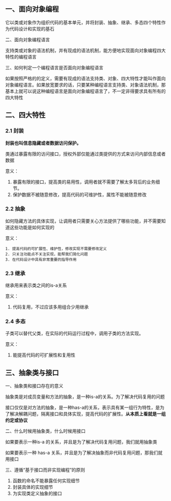 ## 一、面向对象编程

它以类或对象作为组织代码的基本单元，并将封装、抽象、继承、多态四个特性作为代码设计和实现的基石

二、面向对象编程语言

支持类或对象的语法机制，并有现成的语法机制，能方便地实现面向对象编程四大特性的编程语言

三、如何判定一个编程语言是否面向对象编程语言

如果按照严格的的定义，需要有现成的语法支持类、对象、四大特性才能叫作面向对象编程语言。如果放宽要求的话，只要某种编程语言支持类、对象语法机制，那基本上就可以说这种编程语言是面向对象编程语言了，不一定非得要求具有所有的四大特性



## 二、四大特性

### 2.1 封装

**封装也叫信息隐藏或者数据访问保护。**

类通过暴露有限的访问接口，授权外部仅能通过类提供的方式来访问内部信息或者数据

意义：

1. 暴露有限的接口，提高类的易用性，调用者就不需要了解太多背后的业务细节。
2. 保护数据不被随意修改，提高代码的可维护性，属性不能被随意修改



### 2.2 抽象

如何隐藏方法的具体实现，让调用者只需要关心方法提供了哪些功能，并不需要知道这些功能是如何实现的

意义：

	1. 提高代码的可扩展性、维护性，修改实现不需要修改定义
 	2. 只关注功能点不关注实现，能帮我们简化问题
 	3. 在代码设计中具有非常重要的指导作用



### 2.3 继承

继承用来表示类之间的is-a关系

意义：

1. 代码复用，不过应该多用组合少用继承



### 2.4 多态

子类可以替代父类，在实际的代码运行过程中，调用子类的方法实现。

意义：

1. 能提高代码的可扩展性和复用性



## 三、抽象类与接口

一、抽象类和接口存在的意义

抽象类是对成员变量和方法的抽象，是一种is-a的关系。为了解决代码复用的问题

接口仅仅是对方法的抽象，是一种has-a的关系，表示具有某一组行为特性，是为了解决解耦问题，隔离接口和具体实现，提高代码的扩展性。**从本质上看就是一组约定或协议**

二、什么时候用抽象类，什么时候用接口

如果要表示一种is-a 的关系，并且是为了解决代码复用问题，我们就用抽象类

如果要表示一种 has-a 关系，并且是为了解决抽象而非代码复用问题，那我们就用接口

三、遵循“基于接口而非实现编程”的原则

1. 函数的命名不能暴露任何实现细节
2. 封装具体的实现细节
3. 为实现类定义抽象的接口